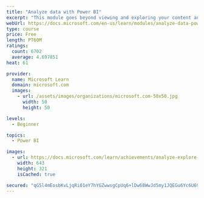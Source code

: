 ```yaml
---
title: "Analyze data with Power BI"
excerpt: "This module goes beyond viewing and exploring your content and explains how to interact with it by working with reports and dashboards to uncover and share new business insights."
webUrl: https://docs.microsoft.com/en-us/learn/modules/analyze-data-power-bi/
type: course
price: Free
length: PT60M
ratings:
  count: 6702
  average: 4.697851
heat: 61

provider:
  name: Microsoft Learn
  domain: microsoft.com
  images:
    - url: /assets/images/organizations/microsoft.com-50x50.jpg
      width: 50
      height: 50

levels:
  - Beginner

topics:
  - Power BI

images:
  - url: https://docs.microsoft.com/learn/achievements/analyze-explore-data-power-bi-social.png
    width: 643
    height: 321
    isCached: true

secured: "qG5l4mEosbKvLjqRi01eY7hYGZwwsgCpUq6+lDw68WwJd5my1JQEGu6Yc6U6922GP2v1Rs72cBgeXXhG8j/iWVbbGAOmCEaxx7uubIZdjvKsAklBJoOzg8Hq4NycEB5D9zEdDz8Awt6IPb4Ww6SmGbh59/yqFAAePWN0PfFffmfTNwV73JiCP1vyAOHzSD/D1WUnlEwtJDLSDol1R/JvOp8UislXZJqZzI1PWspvnRh1WX2kDe+VJgJGA8+u6iwgj+CG7BPyoa33KvPV9ohod/WJzHfmoUJv3EtFHh1/xdb7KDwJE0xklU9CI4gH7aagKW95neLcoNUHhti1g8V0zrHxKhUDf4icqLJCOvwRnV4ZguAMBGmWnp3D74l/Q97SwYaixQMLXkHmTTHywwurSIlZ4Ss6nKVk+icrAe2wWv0=;VQAGXIj1y/P80/13w6iXIA=="
---
```


